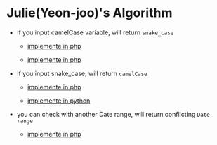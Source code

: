 # Julie(Yeon-joo)'s Algorithm 

- if you input camelCase variable, will return `snake_case`

	- [implemente in php](https://github.com/julie-oh/Algorithm_of_Julie/blob/master/php/underbarCase.php)
	
	- [implemente in php](python/snake_case.py)

- if you input snake_case, will return `camelCase`

	- [implemente in php](https://github.com/julie-oh/Algorithm_of_Julie/blob/master/php/camelCase.php)
	
	- [implemente in python](https://github.com/julie-oh/Algorithm_of_Julie/blob/master/python/camelCase.py)

- you can check with another Date range, will return conflicting `Date range` 

	- [implemente in php](https://github.com/julie-oh/Algorithm_of_Julie/blob/master/php/getConflictDateRange.php)
